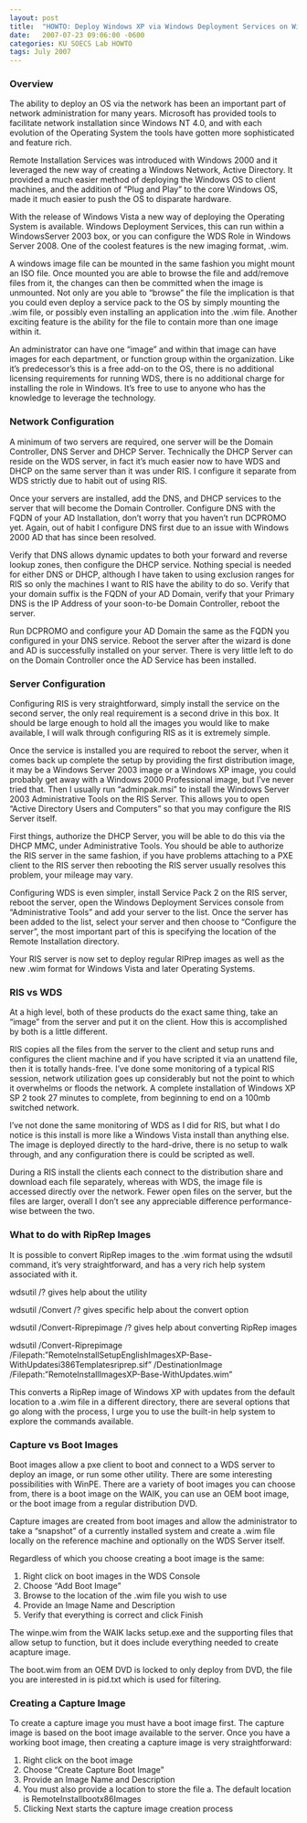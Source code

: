 ```yaml
---
layout: post
title:  "HOWTO: Deploy Windows XP via Windows Deployment Services on Windows Server 2003"
date:   2007-07-23 09:06:00 -0600
categories: KU SOECS Lab HOWTO
tags: July 2007
---
```

### Overview

The ability to deploy an OS via the network has been an important part of network administration for many years. Microsoft has provided tools to facilitate network installation since Windows NT 4.0, and with each evolution of the Operating System the tools have gotten more sophisticated and feature rich.

Remote Installation Services was introduced with Windows 2000 and it leveraged the new way of creating a Windows Network, Active Directory. It provided a much easier method of deploying the Windows OS to client machines, and the addition of “Plug and Play” to the core Windows OS, made it much easier to push the OS to disparate hardware.

With the release of Windows Vista a new way of deploying the Operating System is available. Windows Deployment Services, this can run within a WindowsServer 2003 box, or you can configure the WDS Role in Windows Server 2008. One of the coolest features is the new imaging format, .wim.

A windows image file can be mounted in the same fashion you might mount an ISO file. Once mounted you are able to browse the file and add/remove files from it, the changes can then be committed when the image is unmounted. Not only are you able to “browse” the file the implication is that you could even deploy a service pack to the OS by simply mounting the .wim file, or possibly even installing an application into the .wim file. Another exciting feature is the ability for the file to contain more than one image within it.

An administrator can have one “image” and within that image can have images for each department, or function group within the organization. Like it’s predecessor’s this is a free add-on to the OS, there is no additional licensing requirements for running WDS, there is no additional charge for installing the role in Windows. It’s free to use to anyone who has the knowledge to leverage the technology.

### Network Configuration

A minimum of two servers are required, one server will be the Domain Controller, DNS Server and DHCP Server. Technically the DHCP Server can reside on the WDS server, in fact it’s much easier now to have WDS and DHCP on the same server than it was under RIS. I configure it separate from WDS strictly due to habit out of using RIS.

Once your servers are installed, add the DNS, and DHCP services to the server that will become the Domain Controller. Configure DNS with the FQDN of your AD Installation, don’t worry that you haven’t run DCPROMO yet. Again, out of habit I configure DNS first due to an issue with Windows 2000 AD that has since been resolved.

Verify that DNS allows dynamic updates to both your forward and reverse lookup zones, then configure the DHCP service. Nothing special is needed for either DNS or DHCP, although I have taken to using exclusion ranges for RIS so only the machines I want to RIS have the ability to do so. Verify that your domain suffix is the FQDN of your AD Domain, verify that your Primary DNS is the IP Address of your soon-to-be Domain Controller, reboot the server.

Run DCPROMO and configure your AD Domain the same as the FQDN you configured in your DNS service. Reboot the server after the wizard is done and AD is successfully installed on your server. There is very little left to do on the Domain Controller once the AD Service has been installed.

### Server Configuration

Configuring RIS is very straightforward, simply install the service on the second server, the only real requirement is a second drive in this box. It should be large enough to hold all the images you would like to make available, I will walk through configuring RIS as it is extremely simple.

Once the service is installed you are required to reboot the server, when it comes back up complete the setup by providing the first distribution image, it may be a Windows Server 2003 image or a Windows XP image, you could probably get away with a Windows 2000 Professional image, but I’ve never tried that. Then I usually run “adminpak.msi” to install the Windows Server 2003 Administrative Tools on the RIS Server. This allows you to open “Active Directory Users and Computers” so that you may configure the RIS Server itself.

First things, authorize the DHCP Server, you will be able to do this via the DHCP MMC, under Administrative Tools. You should be able to authorize the RIS server in the same fashion, if you have problems attaching to a PXE client to the RIS server then rebooting the RIS server usually resolves this problem, your mileage may vary.

Configuring WDS is even simpler, install Service Pack 2 on the RIS server, reboot the server, open the Windows Deployment Services console from “Administrative Tools” and add your server to the list. Once the server has been added to the list, select your server and then choose to “Configure the server”, the most important part of this is specifying the location of the Remote Installation directory.

Your RIS server is now set to deploy regular RIPrep images as well as the new .wim format for Windows Vista and later Operating Systems.

### RIS vs WDS

At a high level, both of these products do the exact same thing, take an “image” from the server and put it on the client. How this is accomplished by both is a little different.

RIS copies all the files from the server to the client and setup runs and configures the client machine and if you have scripted it via an unattend file, then it is totally hands-free. I’ve done some monitoring of a typical RIS session, network utilization goes up considerably but not the point to which it overwhelms or floods the network. A complete installation of Windows XP SP 2 took 27 minutes to complete, from beginning to end on a 100mb switched network.

I’ve not done the same monitoring of WDS as I did for RIS, but what I do notice is this install is more like a Windows Vista install than anything else. The image is deployed directly to the hard-drive, there is no setup to walk through, and any configuration there is could be scripted as well.

During a RIS install the clients each connect to the distribution share and download each file separately, whereas with WDS, the image file is accessed directly over the network. Fewer open files on the server, but the files are larger, overall I don’t see any appreciable difference performance-wise between the two.

### What to do with RipRep Images

It is possible to convert RipRep images to the .wim format using the wdsutil command, it’s very straightforward, and has a very rich help system associated with it.

wdsutil /? gives help about the utility

wdsutil /Convert /? gives specific help about the convert option

wdsutil /Convert-Riprepimage /? gives help about converting RipRep images

wdsutil /Convert-Riprepimage /Filepath:”RemoteInstallSetupEnglishImagesXP-Base-WithUpdatesi386Templatesriprep.sif” /DestinationImage
/Filepath:”RemoteInstallImagesXP-Base-WithUpdates.wim”

This converts a RipRep image of Windows XP with updates from the default location to a .wim file in a different directory, there are several options that go along with the process, I urge you to use the built-in help system to explore the commands available.

### Capture vs Boot Images

Boot images allow a pxe client to boot and connect to a WDS server to deploy an image, or run some other utility. There are some interesting possibilities with WinPE. There are a variety of boot images you can choose from, there is a boot image on the WAIK, you can use an OEM boot image, or the boot image from a regular distribution DVD.

Capture images are created from boot images and allow the administrator to take a “snapshot” of a currently installed system and create a .wim file locally on the reference machine and optionally on the WDS Server itself.

Regardless of which you choose creating a boot image is the same:

1. Right click on boot images in the WDS Console
2. Choose “Add Boot Image”
3. Browse to the location of the .wim file you wish to use
4. Provide an Image Name and Description
5. Verify that everything is correct and click Finish

The winpe.wim from the WAIK lacks setup.exe and the supporting files that allow setup to function, but it does include everything needed to create acapture image.

The boot.wim from an OEM DVD is locked to only deploy from DVD, the file you are interested in is pid.txt which is used for filtering.

### Creating a Capture Image

To create a capture image you must have a boot image first. The capture image is based on the boot image available to the server. Once you have a working boot image, then creating a capture image is very straightforward:

1. Right click on the boot image
2. Choose “Create Capture Boot Image”
3. Provide an Image Name and Description
4. You must also provide a location to store the file
  a. The default location is RemoteInstallbootx86Images
5. Clicking Next starts the capture image creation process
